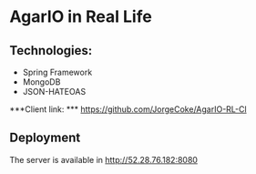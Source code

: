 # AgarIO in Real Life

## Technologies:

- Spring Framework
- MongoDB
- JSON-HATEOAS

***Client link: *** https://github.com/JorgeCoke/AgarIO-RL-Cl

## Deployment

The server is available in http://52.28.76.182:8080
